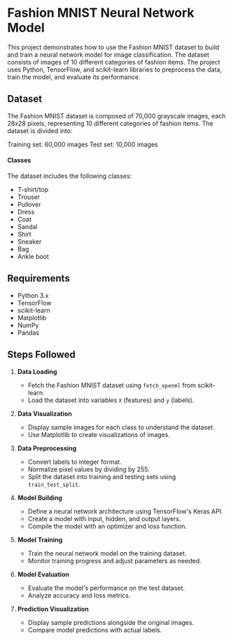 # Fashion MNIST Neural Network Model

This project demonstrates how to use the Fashion MNIST dataset to build and train a neural network model for image classification. The dataset consists of images of 10 different categories of fashion items. The project uses Python, TensorFlow, and scikit-learn libraries to preprocess the data, train the model, and evaluate its performance.


## Dataset
The Fashion MNIST dataset is composed of 70,000 grayscale images, each 28x28 pixels, representing 10 different categories of fashion items. The dataset is divided into:

Training set: 60,000 images
Test set: 10,000 images


#### Classes

The dataset includes the following classes:

- T-shirt/top
- Trouser
- Pullover
- Dress
- Coat
- Sandal
- Shirt
- Sneaker
- Bag
- Ankle boot


## Requirements

- Python 3.x
- TensorFlow
- scikit-learn
- Matplotlib
- NumPy
- Pandas

## Steps Followed

1. **Data Loading**
   - Fetch the Fashion MNIST dataset using `fetch_openml` from scikit-learn.
   - Load the dataset into variables `X` (features) and `y` (labels).

2. **Data Visualization**
   - Display sample images for each class to understand the dataset.
   - Use Matplotlib to create visualizations of images.

3. **Data Preprocessing**
   - Convert labels to integer format.
   - Normalize pixel values by dividing by 255.
   - Split the dataset into training and testing sets using `train_test_split`.

4. **Model Building**
   - Define a neural network architecture using TensorFlow's Keras API.
   - Create a model with input, hidden, and output layers.
   - Compile the model with an optimizer and loss function.

5. **Model Training**
   - Train the neural network model on the training dataset.
   - Monitor training progress and adjust parameters as needed.

6. **Model Evaluation**
   - Evaluate the model's performance on the test dataset.
   - Analyze accuracy and loss metrics.

7. **Prediction Visualization**
   - Display sample predictions alongside the original images.
   - Compare model predictions with actual labels.
